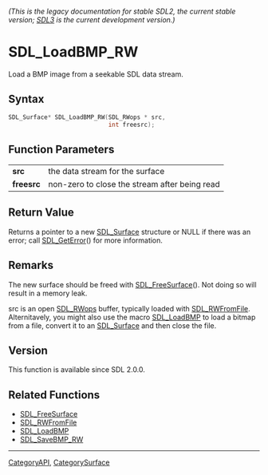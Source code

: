 ###### (This is the legacy documentation for stable SDL2, the current stable version; [SDL3](https://wiki.libsdl.org/SDL3/) is the current development version.)
# SDL_LoadBMP_RW

Load a BMP image from a seekable SDL data stream.

## Syntax

```c
SDL_Surface* SDL_LoadBMP_RW(SDL_RWops * src,
                            int freesrc);

```

## Function Parameters

|                 |                                               |
| --------------- | --------------------------------------------- |
| **src**         | the data stream for the surface               |
| **freesrc**     | non-zero to close the stream after being read |

## Return Value

Returns a pointer to a new [SDL_Surface](SDL_Surface) structure or NULL if
there was an error; call [SDL_GetError](SDL_GetError)() for more
information.

## Remarks

The new surface should be freed with [SDL_FreeSurface](SDL_FreeSurface)().
Not doing so will result in a memory leak.

src is an open [SDL_RWops](SDL_RWops) buffer, typically loaded with
[SDL_RWFromFile](SDL_RWFromFile). Alternitavely, you might also use the
macro [SDL_LoadBMP](SDL_LoadBMP) to load a bitmap from a file, convert it
to an [SDL_Surface](SDL_Surface) and then close the file.

## Version

This function is available since SDL 2.0.0.

## Related Functions

* [SDL_FreeSurface](SDL_FreeSurface)
* [SDL_RWFromFile](SDL_RWFromFile)
* [SDL_LoadBMP](SDL_LoadBMP)
* [SDL_SaveBMP_RW](SDL_SaveBMP_RW)

----
[CategoryAPI](CategoryAPI), [CategorySurface](CategorySurface)


